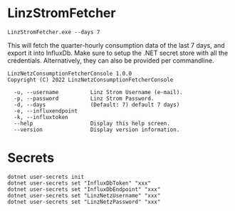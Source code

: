 # LinzStromFetcher

```
LinzStromFetcher.exe --days 7
```

This will fetch the quarter-hourly consumption data of the last 7 days, and export it into InfluxDb. Make sure to setup the .NET secret store with all the credentials. Alternatively, they can also be provided per commandline.

```
LinzNetzConsumptionFetcherConsole 1.0.0
Copyright (C) 2022 LinzNetzConsumptionFetcherConsole

  -u, --username          Linz Strom Username (e-mail).
  -p, --password          Linz Strom Password.
  -d, --days              (Default: 7) default 7 days)
  -e, --influxendpoint
  -k, --influxtoken
  --help                  Display this help screen.
  --version               Display version information.
```
  
# Secrets

```
dotnet user-secrets init
dotnet user-secrets set "InfluxDbToken" "xxx"
dotnet user-secrets set "InfluxDbEndpoint" "xxx"
dotnet user-secrets set "LinzNetzUsername" "xxx"
dotnet user-secrets set "LinzNetzPassword" "xxx"
```

